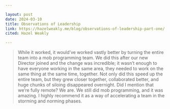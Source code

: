 ```yaml
---

layout: post
date: 2024-03-10
title: Observations of Leadership
link: https://hazelweakly.me/blog/observations-of-leadership-part-one/
cited: Hazel Weakly

---
```


> While it worked, it would’ve worked vastly better by turning the entire team into a mob programming team. We did this after our new Director joined and the change was incredible; it wasn’t enough to have everyone working in the same area, they needed to work on the same thing at the same time, together. Not only did this speed up the entire team, but they grew closer together, collaborated better, and huge chunks of siloing disappeared overnight. Did I mention that we’re fully remote? We are. We still did mob programming, and it was amazing. I highly recommend it as a way of accelerating a team in the storming and norming phases.

